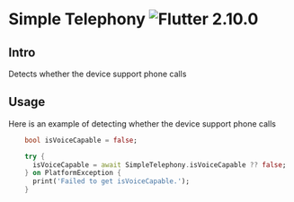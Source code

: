 # Simple Telephony ![Flutter 2.10.0](https://img.shields.io/badge/Flutter-2.10.0-blue)

## Intro
Detects whether the device support phone calls


## Usage
Here is an example of detecting whether the device support phone calls
```dart
    bool isVoiceCapable = false;

    try {
      isVoiceCapable = await SimpleTelephony.isVoiceCapable ?? false;
    } on PlatformException {
      print('Failed to get isVoiceCapable.');
    }
```
